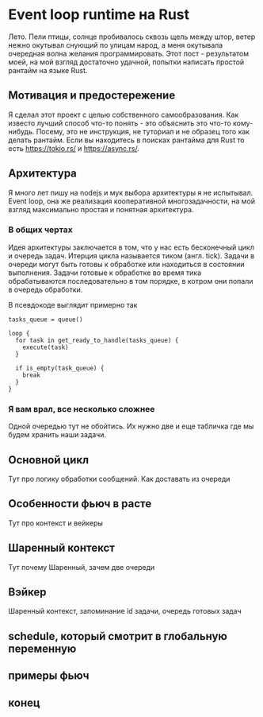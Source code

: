 # Event loop runtime на Rust
Лето. Пели птицы, солнце пробивалось сквозь щель между штор, ветер нежно окутывал снующий по улицам народ, а меня окутывала очередная волна желания программировать. Этот пост - результатом моей, на мой взгляд достаточно удачной, попытки написать простой рантайм на языке Rust.

## Мотивация и предостережение
Я сделал этот проект с целью собственного самообразования. Как известо лучший способ что-то понять - это объяснить это что-то кому-нибудь. Посему, это не инструкция, не туториал и не образец того как делать рантайм. Если вы находитесь в поисках рантайма для Rust то есть https://tokio.rs/ и https://async.rs/.

## Архитектура
Я много лет пишу на nodejs и мук выбора архитектуры я не испытывал. Event loop, она же реализация кооперативной многозадачности, на мой взгляд максимально простая и понятная архитектура.

### В общих чертах
Идея архитектуры заключается в том, что у нас есть бесконечный цикл и очередь задач.
Итерция цикла называется тиком (англ. tick). Задачи в очереди могут быть готовы к обработке или находиться в состоянии выполнения.
Задачи готовые к обработке во время тика обрабатываются последовательно в том порядке, в котром они попали в очередь обработки.

В псевдокоде выглядит примерно так
```
tasks_queue = queue()

loop {
  for task in get_ready_to_handle(tasks_queue) {
    execute(task)
  }

  if is_empty(task_queue) {
    break
  }
}
```

### Я вам врал, все несколько сложнее
Одной очередью тут не обойтись. Их нужно две и еще табличка где мы будем хранить наши задачи.

## Основной цикл
Тут про логику обработки сообщений. Как доставать из очереди

## Особенности фьюч в расте
Тут про контекст и вейкеры 

## Шаренный контекст 
Тут почему Шаренный, зачем две очереди 

## Вэйкер
Шаренный контекст, запоминание id задачи, очередь готовых задач 

## schedule, который смотрит в глобальную переменную 

## примеры фьюч 

## конец
